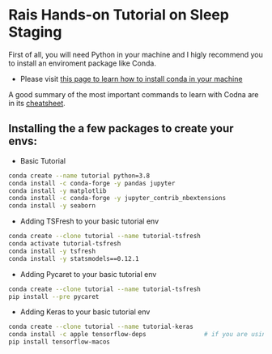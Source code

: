 # Rais Hands-on Tutorial on Sleep Staging


First of all, you will need Python in your machine and I higly recommend you to install an enviroment package like Conda.

- Please visit [this page to learn how to install conda in your machine](https://docs.conda.io/projects/conda/en/4.6.0/_downloads/52a95608c49671267e40c689e0bc00ca/conda-cheatsheet.pdf)

A good summary of the most important commands to learn with Codna are in its [cheatsheet](https://docs.conda.io/projects/conda/en/4.6.0/_downloads/52a95608c49671267e40c689e0bc00ca/conda-cheatsheet.pdf).


## Installing the a few packages to create your envs:

- Basic Tutorial
```bash
conda create --name tutorial python=3.8
conda install -c conda-forge -y pandas jupyter
conda install -y matplotlib
conda install -c conda-forge -y jupyter_contrib_nbextensions
conda install -y seaborn
```

- Adding TSFresh to your basic tutorial env
```bash
conda create --clone tutorial --name tutorial-tsfresh
conda activate tutorial-tsfresh
conda install -y tsfresh
conda install -y statsmodels==0.12.1
```

- Adding Pycaret to your basic tutorial env
```bash
conda create --clone tutorial --name tutorial-tsfresh
pip install --pre pycaret
```

- Adding Keras to your basic tutorial env
```bash
conda create --clone tutorial --name tutorial-keras
conda install -c apple tensorflow-deps                # if you are using a mac
pip install tensorflow-macos
```


